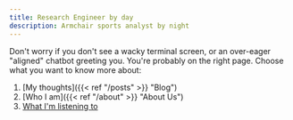 ```yaml
---
title: Research Engineer by day
description: Armchair sports analyst by night
---
```


Don't worry if you don't see a wacky terminal screen, or an over-eager "aligned" chatbot greeting you. You're probably on the right page. Choose what you want to know more about:

1. [My thoughts]({{< ref "/posts" >}} "Blog")
2. [Who I am]({{< ref "/about" >}} "About Us")
3. [What I'm listening to](https://open.spotify.com/playlist/1WBvlXVgFTlHQRWLVEYUls?si=712eaebb08e1455e)
